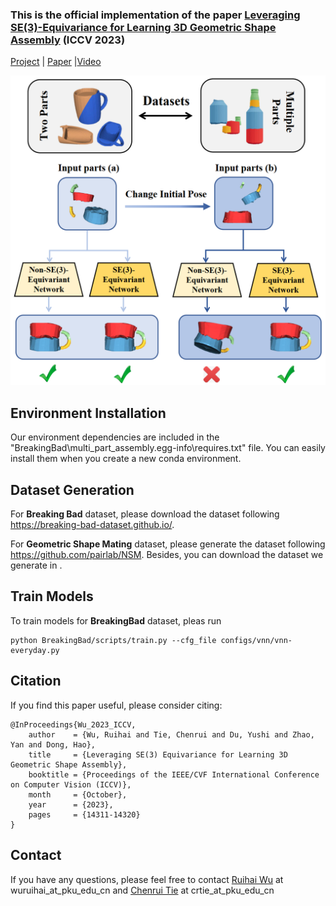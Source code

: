 ### This is the official implementation of the paper [Leveraging SE(3)-Equivariance for Learning 3D Geometric Shape Assembly](https://crtie.github.io/SE-3-part-assembly/) (ICCV 2023)

[Project](https://crtie.github.io/SE-3-part-assembly/) | [Paper](https://arxiv.org/pdf/2309.06810.pdf) |[Video](https://youtu.be/pEtIAal-xgQ)

![teaser.png](teaser.png)


## Environment Installation

Our environment dependencies are included in the "BreakingBad\multi_part_assembly.egg-info\requires.txt" file. You can easily install them when you create a new conda environment.


## Dataset Generation

For **Breaking Bad** dataset, please download the dataset following https://breaking-bad-dataset.github.io/.

For **Geometric Shape Mating** dataset, please generate the dataset following https://github.com/pairlab/NSM.
Besides, you can download the dataset we generate in .


## Train Models

To train models for **BreakingBad** dataset, pleas run
```
python BreakingBad/scripts/train.py --cfg_file configs/vnn/vnn-everyday.py
```


## Citation
If you find this paper useful, please consider citing:
```
@InProceedings{Wu_2023_ICCV,
    author    = {Wu, Ruihai and Tie, Chenrui and Du, Yushi and Zhao, Yan and Dong, Hao},
    title     = {Leveraging SE(3) Equivariance for Learning 3D Geometric Shape Assembly},
    booktitle = {Proceedings of the IEEE/CVF International Conference on Computer Vision (ICCV)},
    month     = {October},
    year      = {2023},
    pages     = {14311-14320}
}
```

## Contact
If you have any questions, please feel free to contact [Ruihai Wu](https://warshallrho.github.io/) at wuruihai_at_pku_edu_cn and [Chenrui Tie](https://crtie.github.io/) at crtie_at_pku_edu_cn
